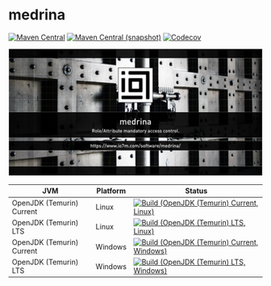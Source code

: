 medrina
===

[![Maven Central](https://img.shields.io/maven-central/v/com.io7m.medrina/com.io7m.medrina.svg?style=flat-square)](http://search.maven.org/#search%7Cga%7C1%7Cg%3A%22com.io7m.medrina%22)
[![Maven Central (snapshot)](https://img.shields.io/nexus/s/com.io7m.medrina/com.io7m.medrina?server=https%3A%2F%2Fs01.oss.sonatype.org&style=flat-square)](https://s01.oss.sonatype.org/content/repositories/snapshots/com/io7m/medrina/)
[![Codecov](https://img.shields.io/codecov/c/github/io7m-com/medrina.svg?style=flat-square)](https://codecov.io/gh/io7m-com/medrina)

![com.io7m.medrina](./src/site/resources/medrina.jpg?raw=true)

| JVM | Platform | Status |
|-----|----------|--------|
| OpenJDK (Temurin) Current | Linux | [![Build (OpenJDK (Temurin) Current, Linux)](https://img.shields.io/github/actions/workflow/status/io7m-com/medrina/main.linux.temurin.current.yml)](https://www.github.com/io7m-com/medrina/actions?query=workflow%3Amain.linux.temurin.current)|
| OpenJDK (Temurin) LTS | Linux | [![Build (OpenJDK (Temurin) LTS, Linux)](https://img.shields.io/github/actions/workflow/status/io7m-com/medrina/main.linux.temurin.lts.yml)](https://www.github.com/io7m-com/medrina/actions?query=workflow%3Amain.linux.temurin.lts)|
| OpenJDK (Temurin) Current | Windows | [![Build (OpenJDK (Temurin) Current, Windows)](https://img.shields.io/github/actions/workflow/status/io7m-com/medrina/main.windows.temurin.current.yml)](https://www.github.com/io7m-com/medrina/actions?query=workflow%3Amain.windows.temurin.current)|
| OpenJDK (Temurin) LTS | Windows | [![Build (OpenJDK (Temurin) LTS, Windows)](https://img.shields.io/github/actions/workflow/status/io7m-com/medrina/main.windows.temurin.lts.yml)](https://www.github.com/io7m-com/medrina/actions?query=workflow%3Amain.windows.temurin.lts)|
